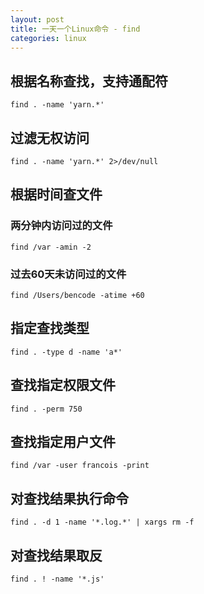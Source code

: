 ```yaml
---
layout: post
title: 一天一个Linux命令 - find
categories: linux
---
```


## 根据名称查找，支持通配符

```
find . -name 'yarn.*'
```

## 过滤无权访问

```
find . -name 'yarn.*' 2>/dev/null
```

## 根据时间查文件


### 两分钟内访问过的文件

```
find /var -amin -2
```


### 过去60天未访问过的文件

```
find /Users/bencode -atime +60
```


## 指定查找类型

```
find . -type d -name 'a*'
```

## 查找指定权限文件

```
find . -perm 750
```

## 查找指定用户文件

```
find /var -user francois -print
```

## 对查找结果执行命令

```
find . -d 1 -name '*.log.*' | xargs rm -f
```

## 对查找结果取反

```
find . ! -name '*.js'
```
